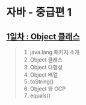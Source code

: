# 자바 - 중급편 1

## [1일차 : Object 클래스]()
> 1. java.lang 패키지 소개
> 2. Object 클래스
> 3. Object 다형성
> 4. Object 배열
> 5. toString()
> 6. Object 와 OCP
> 7. equals()